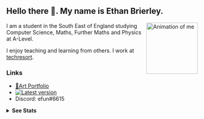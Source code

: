 ## Hello there 👋. My name is Ethan Brierley.

<img align="right" alt="Animation of me" width="135" src="https://raw.githubusercontent.com/ethanboxx/ethanboxx/master/me.gif">

I am a student in the South East of England studying Computer Science, Maths, Further Maths and Physics at A-Level.

I enjoy teaching and learning from others. I work at [techresort](https://techresorteb.com/).


### Links

- [🎨Art Portfolio](https://www.behance.net/ethanb)
- [![Latest version](https://img.shields.io/twitter/follow/efun_b?style=social)](https://twitter.com/efun_b)
- Discord: efun#6615

<details>
 <summary><b>See Stats</b></summary>

*NOTE: Most used languages does not indicate my skill level or anything like that, it's a github metric of which languages I have the most code in on github.*

<img width="50%" src="https://github-readme-stats.vercel.app/api?username=ethanboxx&count_private=true&show_icons=true&theme=dark&hide_rank=true">

<img width="46%" src="https://github-readme-stats.vercel.app/api/top-langs/?username=ethanboxx&layout=compact&hide=php&theme=dark">

</details>
